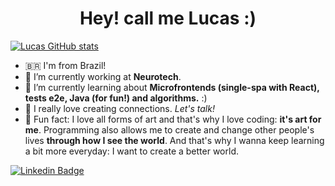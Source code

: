 <h1 align="center">Hey! call me Lucas :)</h1>

[![Lucas GitHub stats](https://github-readme-stats.vercel.app/api?username=lucasgmelo)](https://github.com/lucasgmelo/github-readme-stats)

- 🇧🇷  I'm from Brazil!
- 🔭  I’m currently working at <b>Neurotech</b>.
- 🌱  I’m currently learning about <b>Microfrontends (single-spa with React), tests e2e, Java (for fun!) and algorithms.</b> :)
- 💬  I really love creating connections. <i>Let's talk!</i>
- 🤍  Fun fact: I love all forms of art and that's why I love coding: <b>it's art for me</b>. Programming also allows me to create and change other people's lives <b>through how I see the world</b>. And that's why I wanna keep learning a bit more everyday: I want to create a better world. 

[![Linkedin Badge](https://img.shields.io/badge/-Lucas_Melo-blue?style=flat-square&logo=Linkedin&logoColor=white&link=https://www.linkedin.com/in/lucasgmeloo/)](https://www.linkedin.com/in/lucasgmeloo/) 
